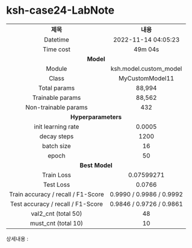 <h1 id="title">ksh-case24-LabNote</h1>
<table style="border: 2px; text-align:center;">
<tr style="font-weight: bold;, font-size: 30px;">
<td> 제목 </td>
<td> 내용 </td>
</tr>
<tr>
<td> Datetime </td>
<td id="date">2022-11-14 04:05:23</td>
</tr>
<tr>
<td> Time cost </td>
<td id="time-cost">49m 04s</td>
</tr>
<tr>
<td colspan="2" style="font-weight: bold;, font-size: 30px;"> Model </td>
</tr>
<tr>
<td> Module </td>
<td id="module">ksh.model.custom_model</td>
</tr>
<tr>
<td> Class </td>
<td id="class">MyCustomModel11</td>
</tr>
<tr>
<td> Total params </td>
<td id="total-params">88,994</td>
</tr>
<tr>
<td> Trainable params </td>
<td id="trainable-params">88,562</td>
</tr>
<tr>
<td> Non-trainable params </td>
<td id="non-trainable-params">432</td>
</tr>
<tr>
<td colspan="2" style="font-weight: bold;, font-size: 30px;"> Hyperparameters </td>
</tr>
<tr>
<td> init learning rate </td>
<td id="init-lr">0.0005</td>
</tr>
<tr>
<td> decay steps </td>
<td id="decay-steps">1200</td>
</tr>
<tr>
<td> batch size </td>
<td id="batch-size">16</td>
</tr>
<tr>
<td> epoch </td>
<td id="epoch">50</td>
<tr>
<td colspan="2" style="font-weight: bold;, font-size: 30px;"> Best Model </td>
</tr>
<tr>
<td> Train Loss </td>
<td id="train-loss">0.07599271</td>
</tr>
<tr>
<td> Test Loss </td>
<td id="test-loss">0.0766</td>
</tr>
<tr>
<td> Train accuracy / recall / F1-Score </td>
<td id="train-score">0.9990 / 0.9986 / 0.9992</td>
</tr>
<tr>
<td> Test accuracy / recall / F1-Score </td>
<td id="test-score">0.9846 / 0.9726 / 0.9861</td>
</tr>
<tr>
<td> val2_cnt (total 50) </td>
<td id="val2-cnt">48</td>
</tr>
<tr>
<td> must_cnt (total 10) </td>
<td id="must-cnt">10</td>
</tr>
</tr></table>
<p>상세내용 : </p>